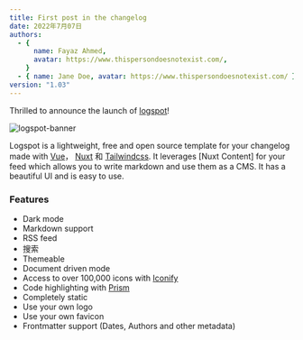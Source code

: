 ```yaml
---
title: First post in the changelog
date: 2022年7月07日
authors:
  - {
      name: Fayaz Ahmed,
      avatar: https://www.thispersondoesnotexist.com/,
    }
  - { name: Jane Doe, avatar: https://www.thispersondoesnotexist.com/ }
version: "1.03"
---
```


Thrilled to announce the launch of [logspot](https://github.com/fayazara/logspot)!

![logspot-banner](/logspot-banner.png)

Logspot is a lightweight, free and open source template for your changelog made with [Vue](https://vuejs.com)， [Nuxt](https://nuxtjs.org) 和 [Tailwindcss](https://tailwindcss.com). It leverages [Nuxt Content] for your feed which allows you to write markdown and use them as a CMS. It has a beautiful UI and is easy to use.

### Features

- Dark mode
- Markdown support
- RSS feed
- 搜索
- Themeable
- Document driven mode
- Access to over 100,000 icons with [Iconify](https://fontawesome.com)
- Code highlighting with [Prism](https://prismjs.com)
- Completely static
- Use your own logo
- Use your own favicon
- Frontmatter support (Dates, Authors and other metadata)
